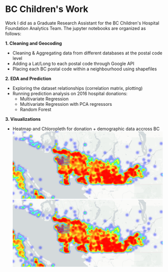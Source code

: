 # BC Children's Work
Work I did as a Graduate Research Assistant for the BC Children's Hospital Foundation Analytics Team. The jupyter notebooks are organized as follows:

**1. Cleaning and Geocoding**
  - Cleaning & Aggregating data from different databases at the postal code level 
  - Adding a Lat/Long to each postal code through Google API 
  - Placing each BC postal code within a neighbourhood using shapefiles 
  
**2. EDA and Prediction** 
   - Exploring the dataset relationships (correlation matrix, plotting) 
   - Running prediction analysis on 2016 hospital donations: 
      * Multivariate Regression 
      * Multivariate Regression with PCA regressors 
      * Random Forest 
      
**3. Visualizations**
  - Heatmap and Chloropleth for donation + demographic data accross BC 
![Screenshot](Vancouver_heatmap.PNG)
![Screenshot](Vancouver_heatmap.PNG)
